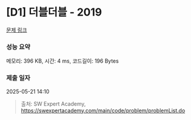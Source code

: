 # [D1] 더블더블 - 2019 

[문제 링크](https://swexpertacademy.com/main/code/problem/problemDetail.do?contestProbId=AV5QDEX6AqwDFAUq) 

### 성능 요약

메모리: 396 KB, 시간: 4 ms, 코드길이: 196 Bytes

### 제출 일자

2025-05-21 14:10



> 출처: SW Expert Academy, https://swexpertacademy.com/main/code/problem/problemList.do